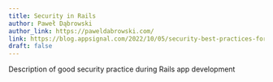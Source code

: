 ```yaml
---
title: Security in Rails
author: Paweł Dąbrowski
author_link: https://paweldabrowski.com/
link: https://blog.appsignal.com/2022/10/05/security-best-practices-for-your-rails-application?utm_source=convertkit&utm_medium=email&utm_campaign=Security+Best+Practices+for+Your+Rails+Application%20-%209118759
draft: false
---
```


Description of good security practice during Rails app development
